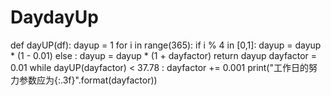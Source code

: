 # DaydayUp
def dayUP(df):
    dayup = 1
    for i in range(365):
        if i % 4 in [0,1]:
            dayup = dayup * (1 - 0.01)
        else :
            dayup = dayup * (1 + dayfactor)
    return dayup
dayfactor = 0.01
while dayUP(dayfactor) < 37.78 :
    dayfactor += 0.001
print("工作日的努力参数应为{:.3f}".format(dayfactor))

